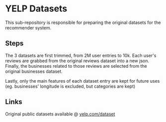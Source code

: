 # YELP Datasets

This sub-repository is responsible for preparing the original datasets for the recommender system.

## Steps

The 3 datasets are first trimmed, from 2M user entries to 10k. Each user's reviews are grabbed from the original reviews dataset into a new json. Finally, the businesses related to those reviews are selected from the original businesses dataset.

Lastly, only the main features of each dataset entry are kept for future uses (eg. businesses' longitude is excluded, but categories are kept)


## Links

Original public datasets available @ [yelp.com/dataset](yelp.com/dataset)
